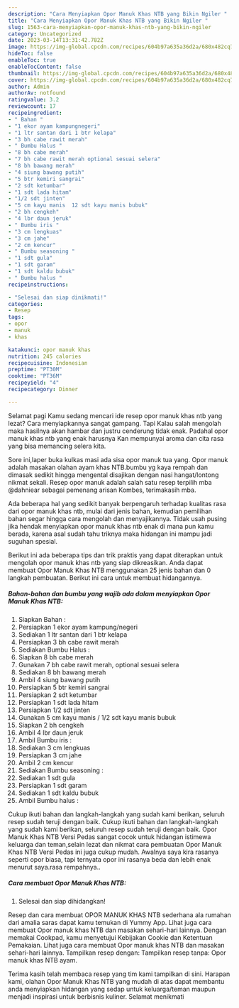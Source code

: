 ```yaml
---
description: "Cara Menyiapkan Opor Manuk Khas NTB yang Bikin Ngiler "
title: "Cara Menyiapkan Opor Manuk Khas NTB yang Bikin Ngiler "
slug: 1563-cara-menyiapkan-opor-manuk-khas-ntb-yang-bikin-ngiler
category: Uncategorized
date: 2023-03-14T13:31:42.782Z
image: https://img-global.cpcdn.com/recipes/604b97a635a36d2a/680x482cq70/opor-manuk-khas-ntb-foto-resep-utama.jpg
hideToc: false
enableToc: true
enableTocContent: false
thumbnail: https://img-global.cpcdn.com/recipes/604b97a635a36d2a/680x482cq70/opor-manuk-khas-ntb-foto-resep-utama.jpg
cover: https://img-global.cpcdn.com/recipes/604b97a635a36d2a/680x482cq70/opor-manuk-khas-ntb-foto-resep-utama.jpg
author: Admin
authorAv: notfound
ratingvalue: 3.2
reviewcount: 17
recipeingredient:
- " Bahan "
- "1 ekor ayam kampungnegeri"
- "1 ltr santan dari 1 btr kelapa"
- "3 bh cabe rawit merah"
- " Bumbu Halus "
- "8 bh cabe merah"
- "7 bh cabe rawit merah optional sesuai selera"
- "8 bh bawang merah"
- "4 siung bawang putih"
- "5 btr kemiri sangrai"
- "2 sdt ketumbar"
- "1 sdt lada hitam"
- "1/2 sdt jinten"
- "5 cm kayu manis  12 sdt kayu manis bubuk"
- "2 bh cengkeh"
- "4 lbr daun jeruk"
- " Bumbu iris "
- "3 cm lengkuas"
- "3 cm jahe"
- "2 cm kencur"
- " Bumbu seasoning "
- "1 sdt gula"
- "1 sdt garam"
- "1 sdt kaldu bubuk"
- " Bumbu halus "
recipeinstructions:

- "Selesai dan siap dinikmati!"
categories:
- Resep
tags:
- opor
- manuk
- khas

katakunci: opor manuk khas 
nutrition: 245 calories
recipecuisine: Indonesian
preptime: "PT30M"
cooktime: "PT36M"
recipeyield: "4"
recipecategory: Dinner

---
```



Selamat pagi Kamu sedang mencari ide resep opor manuk khas ntb yang lezat? Cara menyiapkannya sangat gampang. Tapi Kalau salah mengolah maka hasilnya akan hambar dan justru cenderung tidak enak. Padahal opor manuk khas ntb yang enak harusnya Kan mempunyai aroma dan cita rasa yang bisa memancing selera kita.


Sore ini,laper buka kulkas masi ada sisa opor manuk tua yang. Opor manuk adalah masakan olahan ayam khas NTB.bumbu yg kaya rempah dan dimasak sedikit hingga mengental disajikan dengan nasi hangat/lontong nikmat sekali. Resep opor manuk adalah salah satu resep terpilih mba @dahniear sebagai pemenang arisan Kombes, terimakasih mba.

Ada beberapa hal yang sedikit banyak berpengaruh terhadap kualitas rasa dari opor manuk khas ntb, mulai dari jenis bahan, kemudian pemilihan bahan segar hingga cara mengolah dan menyajikannya. Tidak usah pusing jika hendak menyiapkan opor manuk khas ntb enak di mana pun kamu berada, karena asal sudah tahu triknya maka hidangan ini mampu jadi suguhan spesial.


Berikut ini ada beberapa tips dan trik praktis yang dapat diterapkan untuk mengolah opor manuk khas ntb yang siap dikreasikan. Anda dapat membuat Opor Manuk Khas NTB menggunakan 25 jenis bahan dan 0 langkah pembuatan. Berikut ini cara untuk membuat hidangannya.

<!--inarticleads1-->

##### Bahan-bahan dan bumbu yang wajib ada dalam menyiapkan Opor Manuk Khas NTB:

1. Siapkan  Bahan :
1. Persiapkan 1 ekor ayam kampung/negeri
1. Sediakan 1 ltr santan dari 1 btr kelapa
1. Persiapkan 3 bh cabe rawit merah
1. Sediakan  Bumbu Halus :
1. Siapkan 8 bh cabe merah
1. Gunakan 7 bh cabe rawit merah, optional sesuai selera
1. Sediakan 8 bh bawang merah
1. Ambil 4 siung bawang putih
1. Persiapkan 5 btr kemiri sangrai
1. Persiapkan 2 sdt ketumbar
1. Persiapkan 1 sdt lada hitam
1. Persiapkan 1/2 sdt jinten
1. Gunakan 5 cm kayu manis / 1/2 sdt kayu manis bubuk
1. Siapkan 2 bh cengkeh
1. Ambil 4 lbr daun jeruk
1. Ambil  Bumbu iris :
1. Sediakan 3 cm lengkuas
1. Persiapkan 3 cm jahe
1. Ambil 2 cm kencur
1. Sediakan  Bumbu seasoning :
1. Sediakan 1 sdt gula
1. Persiapkan 1 sdt garam
1. Sediakan 1 sdt kaldu bubuk
1. Ambil  Bumbu halus :


Cukup ikuti bahan dan langkah-langkah yang sudah kami berikan, seluruh resep sudah teruji dengan baik. Cukup ikuti bahan dan langkah-langkah yang sudah kami berikan, seluruh resep sudah teruji dengan baik. Opor Manuk Khas NTB Versi Pedas sangat cocok untuk hidangan istimewa keluarga dan teman,selain lezat dan nikmat cara pembuatan Opor Manuk Khas NTB Versi Pedas ini juga cukup mudah. Awalnya saya kira rasanya seperti opor biasa, tapi ternyata opor ini rasanya beda dan lebih enak menurut saya.rasa rempahnya.. 

<!--inarticleads2-->

##### Cara membuat Opor Manuk Khas NTB:


1. Selesai dan siap dihidangkan!

Resep dan cara membuat OPOR MANUK KHAS NTB sederhana ala rumahan dari amalia saras dapat kamu temukan di Yummy App. Lihat juga cara membuat Opor manuk khas NTB dan masakan sehari-hari lainnya. Dengan memakai Cookpad, kamu menyetujui Kebijakan Cookie dan Ketentuan Pemakaian. Lihat juga cara membuat Opor manuk khas NTB dan masakan sehari-hari lainnya. Tampilkan resep dengan: Tampilkan resep tanpa: Opor manuk khas NTB ayam. 

Terima kasih telah membaca resep yang tim kami tampilkan di sini. Harapan kami, olahan Opor Manuk Khas NTB yang mudah di atas dapat membantu anda menyiapkan hidangan yang sedap untuk keluarga/teman maupun menjadi inspirasi untuk berbisnis kuliner. Selamat menikmati
